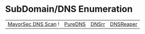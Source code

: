 # SubDomain/DNS Enumeration



|                                                            |                                                |                                          |                                                         |
| ---------------------------------------------------------- | ---------------------------------------------- | ---------------------------------------- | ------------------------------------------------------- |
| [MayorSec DNS Scan](https://github.com/dievus/msdnsscan) ! | [PureDNS](https://github.com/d3mondev/puredns) | [DNSrr](https://github.com/A3h1nt/Dnsrr) | [DNSReaper](https://github.com/punk-security/dnsReaper) |
